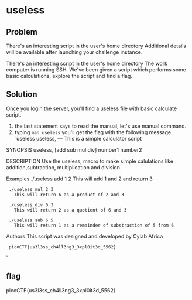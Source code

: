 # useless
## Problem
There's an interesting script in the user's home directory
Additional details will be available after launching your challenge instance.

There's an interesting script in the user's home directory The work computer is running SSH. We've been given a script which performs some basic calculations, explore the script and find a flag.
## Solution
Once you login the server, you'll find a useless file with basic calculate script.
1. the last statement says to read the manual, let's use manual command.
2. typing `man useless` you'll get the flag with the following message.
`useless
     useless, — This is a simple calculator script

SYNOPSIS
     useless, [add sub mul div] number1 number2

DESCRIPTION
     Use the useless, macro to make simple calulations like addition,subtraction,
     multiplication and division.

Examples
     ./useless add 1 2
       This will add 1 and 2 and return 3

     ./useless mul 2 3
       This will return 6 as a product of 2 and 3

     ./useless div 6 3
       This will return 2 as a quotient of 6 and 3

     ./useless sub 6 5
       This will return 1 as a remainder of substraction of 5 from 6

Authors
     This script was designed and developed by Cylab Africa

     picoCTF{us3l3ss_ch4ll3ng3_3xpl0it3d_5562}
`

## flag
picoCTF{us3l3ss_ch4ll3ng3_3xpl0it3d_5562}
